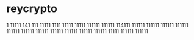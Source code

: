 # reycrypto
1
11111
141
111
11111
1111
11111
11111
111111
111111
114111
111111
111111
111111
111111
111111
111111
111111
111111
111111
111111
111111
11111
111111
111111
